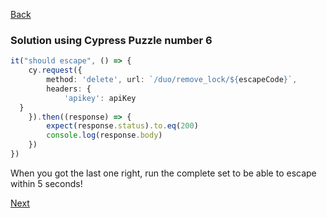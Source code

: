 [Back](../07.%20puzzle6.md)

###  Solution using Cypress Puzzle number 6
```typescript
it("should escape", () => {  
    cy.request({  
        method: 'delete', url: `/duo/remove_lock/${escapeCode}`,  
        headers: {  
            'apikey': apiKey  
  }  
    }).then((response) => {  
        expect(response.status).to.eq(200)  
        console.log(response.body)  
    })  
})
```
When you got the last one right, run the complete set to be able to escape within 5 seconds!

[Next](../08.%20end.md)
